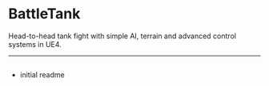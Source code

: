 # BattleTank
Head-to-head tank fight with simple AI, terrain and advanced control systems in UE4.

---

##
* initial readme
